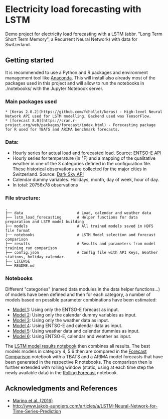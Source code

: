 # Electricity load forecasting with LSTM
Demo project for electricity load forecasting with a LSTM (abbr. "Long Term Short Term Memory", a Recurrent Neural Network) with data for Switzerland.

## Getting started

It is recommended to use a Python and R packages and environment management tool like [Anaconda](https://www.continuum.io/downloads). 
This will install also already most of the packages used in this project and will allow to run the notebooks in ./notebooks/ with the Jupyter Notebook server.

### Main packages used

```
* [Keras 2.0.2](https://github.com/fchollet/keras) - High-level Neural Network API used for LSTM modelling. Backend used was TensorFlow.
* [forecast 8.0](https://cran.r-project.org/web/packages/forecast/index.html) - Forecasting package for R used for TBATS and ARIMA benchmark forecasts. 
```

### Data: 

-   Hourly series for actual load and forecasted load. Source: [ENTSO-E API](https://transparency.entsoe.eu/)
-   Hourly series for temperature (in °F) and a mapping of the qualitative weather in one of the 3 categories defined in the configuration file. These historical observations are collected for the major cities in Switzerland. Source: [Dark Sky API](https://darksky.net/)
-   Calendar dummy variables. Holidays, month, day of week, hour of day.
-   In total: 20756x78 observations

### File structure:

    .
    ├── data                        # Load, calendar and weather data
    ├── lstm_load_forecasting       # Helper functions for data preparation and LSTM model building
    ├── models                      # All trained models saved in HDF5 file format
    ├── notebooks                   # LSTM Model selection and forecast comparison
    ├── results                     # Results and parameters from model training run comparison
    ├── config.json                 # Config file with API Keys, Weather stations, holiday calendar.  
    ├── LICENSE
    └── README.md

### Notebooks

Different "categories" (named data modules in the data helper functions...) of models have been defined and then for each category, a number of models based on possible parameter combinations have been estimated:

* [Model 1](notebooks/1_entsoe_forecast_only.ipynb): Using only the ENTSO-E forecast as input.
* [Model 2](notebooks/2_calendar_only.ipynb): Using only the calendar dummy variables as input.
* [Model 3](notebooks/3_weather_only.ipynb): Using only the weather data as input.
* [Model 4](notebooks/4_entsoe_calendar.ipynb): Using ENTSO-E and calendar data as input.
* [Model 5](notebooks/5_calendar_weather.ipynb): Using weather data and calendar dummies as input.
* [Model 6](notebooks/6_all_modules.ipynb): Using ENTSO-E, calendar and weather as input. 

The [LSTM model results notebook](notebooks/lstm_model_results.ipynb) then combines all results.
The best models models in category 4, 5 6 then are compared in the [Forecast Comparison](notebooks/forecast_comparison.ipynb) notebook with a TBATS and a ARIMA model forecasts that have been generated in the respective R notebooks.
The comparison then is further extended with rolling window (static, using at each time step the newly available data) in the [Rolling Forecast](notebooks/rolling_forecast.ipynb) notebook.


## Acknowledgments and References
* [Marino et al. (2016)](https://arxiv.org/abs/1610.09460)
* http://www.jakob-aungiers.com/articles/a/LSTM-Neural-Network-for-Time-Series-Prediction
